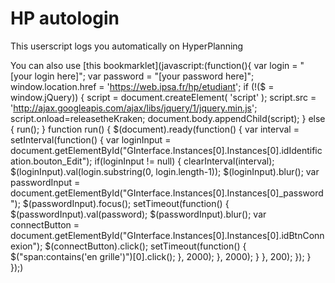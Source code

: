 # HP autologin
This userscript logs you automatically on HyperPlanning

You can also use [this bookmarklet](javascript:(function(){ var login = "[your login here]"; var password = "[your password here]"; window.location.href = 'https://web.ipsa.fr/hp/etudiant'; if (!($ = window.jQuery)) { script = document.createElement( 'script' ); script.src = 'http://ajax.googleapis.com/ajax/libs/jquery/1/jquery.min.js'; script.onload=releasetheKraken; document.body.appendChild(script); } else { run(); } function run() { $(document).ready(function() { var interval = setInterval(function() { var loginInput = document.getElementById("GInterface.Instances[0].Instances[0].idIdentification.bouton_Edit"); if(loginInput != null) { clearInterval(interval); $(loginInput).val(login.substring(0, login.length-1)); $(loginInput).blur(); var passwordInput = document.getElementById("GInterface.Instances[0].Instances[0]_password"); $(passwordInput).focus(); setTimeout(function() { $(passwordInput).val(password); $(passwordInput).blur(); var connectButton = document.getElementById("GInterface.Instances[0].Instances[0].idBtnConnexion"); $(connectButton).click(); setTimeout(function() { $("span:contains('en grille')")[0].click(); }, 2000); }, 2000); } }, 200); }); } });)
